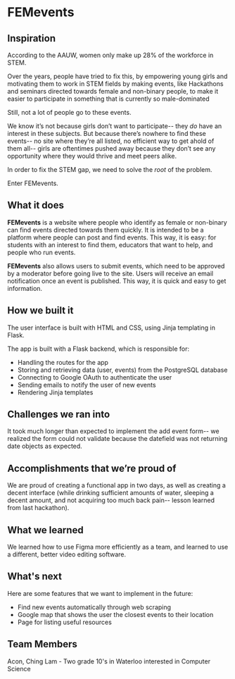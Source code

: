 # FEMevents

## Inspiration

According to the AAUW, women only make up 28% of the workforce in STEM.

Over the years, people have tried to fix this, by empowering young girls and motivating them to work in STEM fields by making events, like Hackathons and seminars directed towards female and non-binary people, to make it easier to participate in something that is currently so male-dominated

Still, not a lot of people go to these events.

We know it’s not because girls don’t want to participate-- they *do* have an interest in these subjects. But because there’s nowhere to find these events-- no site where they’re all listed, no efficient way to get ahold of them all-- girls are oftentimes pushed away because they don’t see any opportunity where they would thrive and meet peers alike.

In order to fix the STEM gap, we need to solve the *root* of the problem.

Enter FEMevents.

## What it does

**FEMevents** is a website where people who identify as female or non-binary can find events directed towards them quickly. It is intended to be a platform where people can post and find events. This way, it is easy: for students with an interest to find them, educators that want to help, and people who run events.

**FEMevents** also allows users to submit events, which need to be approved by a moderator before going live to the site. Users will receive an email notification once an event is published. This way, it is quick and easy to get information.

## How we built it

The user interface is built with HTML and CSS, using Jinja templating in Flask.

The app is built with a Flask backend, which is responsible for:
 - Handling the routes for the app
 - Storing and retrieving data (user, events) from the PostgreSQL database
 - Connecting to Google OAuth to authenticate the user
 - Sending emails to notify the user of new events
 - Rendering Jinja templates

## Challenges we ran into

It took much longer than expected to implement the add event form-- we realized the form could not validate because the datefield was not returning date objects as expected.

## Accomplishments that we’re proud of

We are proud of creating a functional app in two days, as well as creating a decent interface (while drinking sufficient amounts of water, sleeping a decent amount, and not acquiring too much back pain-- lesson learned from last hackathon).

## What we learned

We learned how to use Figma more efficiently as a team, and learned to use a different, better video editing software.

## What's next

Here are some features that we want to implement in the future:
 - Find new events automatically through web scraping
 - Google map that shows the user the closest events to their location
 - Page for listing useful resources

## Team Members
Acon, Ching Lam - Two grade 10's in Waterloo interested in Computer Science
